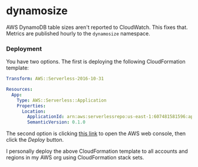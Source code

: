 # dynamosize

AWS DynamoDB table sizes aren't reported to CloudWatch. This fixes that. Metrics
are published hourly to the `dynamosize` namespace.

### Deployment

You have two options. The first is deploying the following CloudFormation template:

```yaml
Transform: AWS::Serverless-2016-10-31

Resources:
  App:
    Type: AWS::Serverless::Application
    Properties:
      Location:
        ApplicationId: arn:aws:serverlessrepo:us-east-1:607481581596:applications/dynamosize
        SemanticVersion: 0.1.0
```

The second option is clicking [this link][console] to open the AWS web console,
then click the _Deploy_ button. 

[console]: https://console.aws.amazon.com/lambda/home?region=us-east-1#/create/app?applicationId=arn:aws:serverlessrepo:us-east-1:607481581596:applications/dynamosize

I personally deploy the above CloudFormation template to all accounts and regions
in my AWS org using CloudFormation stack sets.
